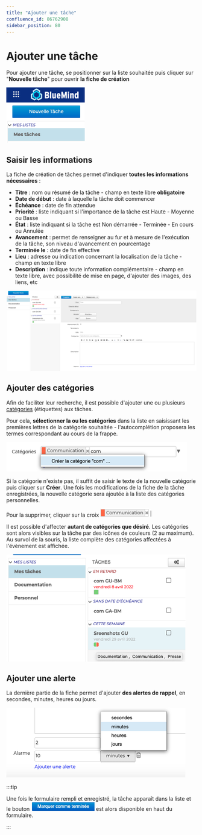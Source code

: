 ```yaml
---
title: "Ajouter une tâche"
confluence_id: 86762908
sidebar_position: 80
---
```

# Ajouter une tâche

Pour ajouter une tâche, se positionner sur la liste souhaitée puis cliquer sur "**Nouvelle tâche**" pour ouvrir **la fiche de création**

![](../../attachments/86762908/86764841.png)

## Saisir les informations

La fiche de création de tâches permet d'indiquer **toutes les informations nécessaires** :

- **Titre** : nom ou résumé de la tâche - champ en texte libre **obligatoire**
- **Date de début** : date à laquelle la tâche doit commencer
- **Échéance** : date de fin attendue
- **Priorité** : liste indiquant si l'importance de la tâche est Haute - Moyenne ou Basse
- **État** : liste indiquant si la tâche est Non démarrée - Terminée - En cours ou Annulée
- **Avancement** : permet de renseigner au fur et à mesure de l'exécution de la tâche, son niveau d'avancement en pourcentage
- **Terminée le** : date de fin effective
- **Lieu** : adresse ou indication concernant la localisation de la tâche - champ en texte libre
- **Description** : indique toute information complémentaire - champ en texte libre, avec possibilité de mise en page, d'ajouter des images, des liens, etc

![](../../attachments/86762908/86764840.png)

## Ajouter des catégories

Afin de faciliter leur recherche, il est possible d'ajouter une ou plusieurs [catégories](../Paramétrer_le_compte_utilisateur.md/#créer-des-catégories) (étiquettes) aux tâches.

Pour cela, **sélectionner la ou les catégories** dans la liste en saisissant les premières lettres de la catégorie souhaitée - l'autocomplétion proposera les termes correspondant au cours de la frappe.

![](../../attachments/86762908/86764839.png)

Si la catégorie n'existe pas, il suffit de saisir le texte de la nouvelle catégorie puis cliquer sur **Créer**. Une fois les modifications de la fiche de la tâche enregistrées, la nouvelle catégorie sera ajoutée à la liste des catégories personnelles.

Pour la supprimer, cliquer sur la croix ![](../../attachments/86762908/86764838.png)

Il est possible d'affecter **autant de catégories que désiré**. Les catégories sont alors visibles sur la tâche par des icônes de couleurs (2 au maximum). Au survol de la souris, la liste complète des catégories affectées à l'évènement est affichée.

![](../../attachments/86762908/86764837.png)

## Ajouter une alerte

La dernière partie de la fiche permet d'ajouter **des alertes de rappel**, en secondes, minutes, heures ou jours.

![](../../attachments/86762908/86764836.png)


:::tip

Une fois le formulaire rempli et enregistré, la tâche apparaît dans la liste et le bouton ![](../../attachments/86762908/86764834.png) est alors disponible en haut du formulaire.

:::

